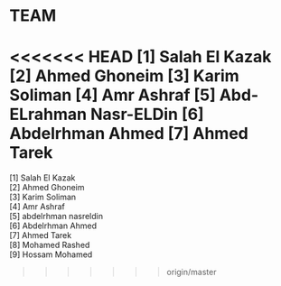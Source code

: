 # TEAM

<<<<<<< HEAD
[1] Salah El Kazak
[2] Ahmed Ghoneim
[3] Karim Soliman
[4] Amr Ashraf
[5] Abd-ELrahman Nasr-ELDin
[6] Abdelrhman Ahmed
[7] Ahmed Tarek
=======
[1] Salah El Kazak  
[2] Ahmed Ghoneim  
[3] Karim Soliman  
[4] Amr Ashraf  
[5] abdelrhman nasreldin  
[6] Abdelrhman Ahmed  
[7] Ahmed Tarek  
[8] Mohamed Rashed  
[9] Hossam Mohamed
>>>>>>> origin/master
